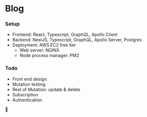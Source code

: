# Blog

### Setup

- Frontend: React, Typescript, GraphQL, Apollo Client
- Backend: NestJS, Typescript, GraphQL, Apollo Server, Postgres
- Deployment: AWS EC2 free tier
  - Web server: NGINX
  - Node process manager: PM2

### Todo

- Front end design
- Mutation testing
- Rest of Mutation: update & delete
- Subscription
- Authentication

:musical_note:
